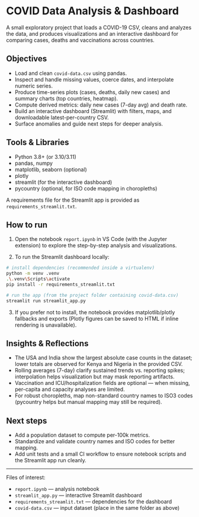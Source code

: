 # COVID Data Analysis & Dashboard

A small exploratory project that loads a COVID-19 CSV, cleans and analyzes the data, and produces visualizations and an interactive dashboard for comparing cases, deaths and vaccinations across countries.

## Objectives

- Load and clean `covid-data.csv` using pandas.
- Inspect and handle missing values, coerce dates, and interpolate numeric series.
- Produce time-series plots (cases, deaths, daily new cases) and summary charts (top countries, heatmap).
- Compute derived metrics: daily new cases (7-day avg) and death rate.
- Build an interactive dashboard (Streamlit) with filters, maps, and downloadable latest-per-country CSV.
- Surface anomalies and guide next steps for deeper analysis.

## Tools & Libraries

- Python 3.8+ (or 3.10/3.11)
- pandas, numpy
- matplotlib, seaborn (optional)
- plotly
- streamlit (for the interactive dashboard)
- pycountry (optional, for ISO code mapping in choropleths)

A requirements file for the Streamlit app is provided as `requirements_streamlit.txt`.

## How to run

1. Open the notebook `report.ipynb` in VS Code (with the Jupyter extension) to explore the step-by-step analysis and visualizations.

2. To run the Streamlit dashboard locally:

```bash
# install dependencies (recommended inside a virtualenv)
python -m venv .venv
.\.venv\Scripts\activate
pip install -r requirements_streamlit.txt

# run the app (from the project folder containing covid-data.csv)
streamlit run streamlit_app.py
```

3. If you prefer not to install, the notebook provides matplotlib/plotly fallbacks and exports (Plotly figures can be saved to HTML if inline rendering is unavailable).

## Insights & Reflections

- The USA and India show the largest absolute case counts in the dataset; lower totals are observed for Kenya and Nigeria in the provided CSV.
- Rolling averages (7-day) clarify sustained trends vs. reporting spikes; interpolation helps visualization but may mask reporting artifacts.
- Vaccination and ICU/hospitalization fields are optional — when missing, per-capita and capacity analyses are limited.
- For robust choropleths, map non-standard country names to ISO3 codes (pycountry helps but manual mapping may still be required).

## Next steps

- Add a population dataset to compute per-100k metrics.
- Standardize and validate country names and ISO codes for better mapping.
- Add unit tests and a small CI workflow to ensure notebook scripts and the Streamlit app run cleanly.

---

Files of interest:
- `report.ipynb` — analysis notebook
- `streamlit_app.py` — interactive Streamlit dashboard
- `requirements_streamlit.txt` — dependencies for the dashboard
- `covid-data.csv` — input dataset (place in the same folder as above)

